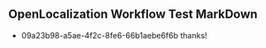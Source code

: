 ## OpenLocalization Workflow Test MarkDown
* 09a23b98-a5ae-4f2c-8fe6-66b1aebe6f6b thanks!

<!--HONumber=Jul16_HO4-->



